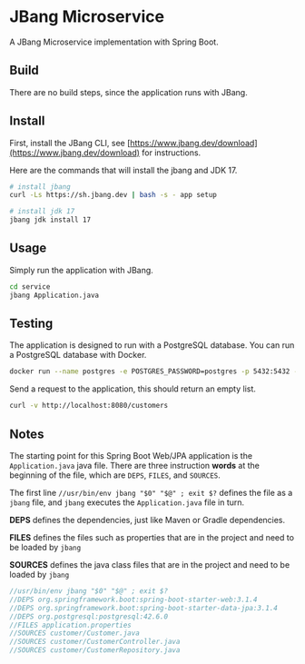 # JBang Microservice

A JBang Microservice implementation with Spring Boot. 

## Build
There are no build steps, since the application runs with JBang.

## Install
First, install the JBang CLI, see [https://www.jbang.dev/download](https://www.jbang.dev/download) for instructions.

Here are the commands that will install the jbang and JDK 17.
```bash
# install jbang
curl -Ls https://sh.jbang.dev | bash -s - app setup

# install jdk 17
jbang jdk install 17
```

## Usage
Simply run the application with JBang.

```bash
cd service
jbang Application.java
```

## Testing

The application is designed to run with a PostgreSQL database. You can run a PostgreSQL database with Docker.

```bash
docker run --name postgres -e POSTGRES_PASSWORD=postgres -p 5432:5432 -d postgres
```

Send a request to the application, this should return an empty list.

```bash
curl -v http://localhost:8080/customers
```

## Notes

The starting point for this Spring Boot Web/JPA application is the `Application.java` java file. 
There are three instruction **words** at the beginning of the file, which are `DEPS`, `FILES`, and `SOURCES`.

The first line `//usr/bin/env jbang "$0" "$@" ; exit $?`  defines the file as a `jbang` file, and `jbang` executes the `Application.java` file in turn.

**DEPS** defines the dependencies, just like Maven or Gradle dependencies.

**FILES** defines the files such as properties that are in the project and need to be loaded by `jbang`

**SOURCES** defines the java class files that are in the project and need to be loaded by `jbang`

```java
//usr/bin/env jbang "$0" "$@" ; exit $?
//DEPS org.springframework.boot:spring-boot-starter-web:3.1.4
//DEPS org.springframework.boot:spring-boot-starter-data-jpa:3.1.4
//DEPS org.postgresql:postgresql:42.6.0
//FILES application.properties
//SOURCES customer/Customer.java
//SOURCES customer/CustomerController.java
//SOURCES customer/CustomerRepository.java

```
